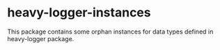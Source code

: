 # heavy-logger-instances

This package contains some orphan instances for data types defined in heavy-logger package.

